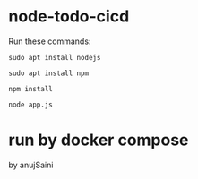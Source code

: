 # node-todo-cicd

Run these commands:


`sudo apt install nodejs`


`sudo apt install npm`


`npm install`

`node app.js`

# run by docker compose
by anujSaini
